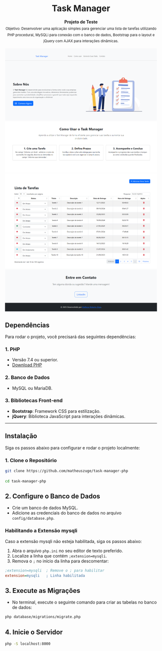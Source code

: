 <h1 align="center">
  	Task Manager
</h1>
<p align="center">
  <b>Projeto de Teste</b></br>
  <sub> Objetivo: Desenvolver uma aplicação simples para gerenciar uma lista de tarefas utilizando
PHP procedural, MySQLi para conexão com o banco de dados, Bootstrap para o layout e jQuery
com AJAX para interações dinâmicas. 
<sub>
</p>

<a href="https://github.com/matheuszuge/task-manager-php/blob/main/.github/home.png">
  <img src=".github/home.png" alt="Task Manager Screenshot" />
</a>

<a href="https://github.com/matheuszuge/task-manager-php/blob/main/.github/howToUse.png">
  <img src=".github/howToUse.png" alt="Task Manager Screenshot"/>
</a>

<a href="https://github.com/matheuszuge/task-manager-php/blob/main/.github/taskManager.png">
  <img src=".github/taskManager.png" alt="Task Manager Screenshot"/>
</a>

<a href="https://github.com/matheuszuge/task-manager-php/blob/main/.github/contact.png">
  <img src=".github/contact.png" alt="Task Manager Screenshot"/>
</a>

## **Dependências**

Para rodar o projeto, você precisará das seguintes dependências:

### 1. **PHP**

- Versão 7.4 ou superior.
- [Download PHP](https://www.php.net/downloads)

### 2. **Banco de Dados**

- MySQL ou MariaDB.

### 3. **Bibliotecas Front-end**

- **Bootstrap**: Framework CSS para estilização.
- **jQuery**: Biblioteca JavaScript para interações dinâmicas.

---

## **Instalação**

Siga os passos abaixo para configurar e rodar o projeto localmente:

### 1. **Clone o Repositório**

```bash
git clone https://github.com/matheuszuge/task-manager-php

cd task-manager-php

```

## 2. **Configure o Banco de Dados**

- Crie um banco de dados MySQL.
- Adicione as credenciais do banco de dados no arquivo `config/database.php`.

### Habilitando a Extensão mysqli

Caso a extensão mysqli não esteja habilitada, siga os passos abaixo:

1. Abra o arquivo `php.ini` no seu editor de texto preferido.
2. Localize a linha que contém `;extension=mysqli`.
3. Remova o `;` no início da linha para descomentar:

```ini
;extension=mysqli  ; Remove o ; para habilitar
extension=mysqli   ; Linha habilitada
```

## 3. **Execute as Migrações**

- No terminal, execute o seguinte comando para criar as tabelas no banco de dados:

```bash
php database/migrations/migrate.php
```

## 4. **Inicie o Servidor**

```bash
php -S localhost:8000
```
